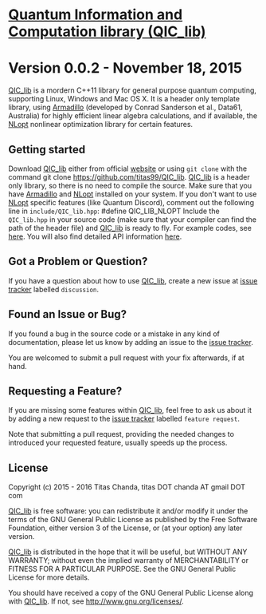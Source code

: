 # [Quantum Information and Computation library (QIC_lib)](http://titas99.github.io/QIC_lib/)
Version 0.0.2 - November 18, 2015 
=================================
[QIC_lib](http://titas99.github.io/QIC_lib/) is a mordern C++11 library for general purpose quantum computing, supporting Linux, Windows and Mac OS X. 
It is a header only template library, using [Armadillo](http://arma.sourceforge.net/) (developed by Conrad Sanderson et al., Data61, Australia) for highly efficient linear algebra calculations, and if available, the [NLopt](http://ab-initio.mit.edu/wiki/index.php/NLopt) nonlinear optimization library for certain features.

Getting started
---------------
Download [QIC_lib](http://titas99.github.io/QIC_lib/) either from official [website](http://titas99.github.io/QIC_lib/) or using `git clone` with the command
    git clone https://github.com/titas99/QIC_lib.
[QIC_lib](http://titas99.github.io/QIC_lib/) is a header only library, so there is no need to compile the source.
Make sure that you have [Armadillo](http://arma.sourceforge.net/) and [NLopt](http://ab-initio.mit.edu/wiki/index.php/NLopt) installed on your system. If you don't want to use [NLopt](http://ab-initio.mit.edu/wiki/index.php/NLopt) specific features (like Quantum Discord), comment out the following line in `include/QIC_lib.hpp`:
    #define QIC_LIB_NLOPT
Include the `QIC_lib.hpp` in your source code (make sure that your compiler can find the path of the header file) and [QIC_lib](http://titas99.github.io/QIC_lib/) is ready to fly. 
For example codes, see [here](http://titas99.github.io/QIC_lib/sample.html). You will also find detailed API information [here](http://titas99.github.io/QIC_lib/documentation.html).

Got a Problem or Question?
--------------------------
If you have a question about how to use [QIC_lib](http://titas99.github.io/QIC_lib/), create a new issue at [issue tracker](https://github.com/titas99/QIC_lib/issues) labelled `discussion`.

Found an Issue or Bug?
----------------------
If you found a bug in the source code or a mistake in any kind of documentation, please let us know by adding an issue to the  [issue tracker](https://github.com/titas99/QIC_lib/issues).


You are welcomed to submit a pull request with your fix afterwards, if at hand.

Requesting a Feature?
---------------------
If you are missing some features within [QIC_lib](http://titas99.github.io/QIC_lib/), feel free to ask us about it by adding a new request to the [issue tracker](https://github.com/titas99/QIC_lib/issues) labelled `feature request`.

Note that submitting a pull request, providing the needed changes to introduced your requested feature, usually speeds up the process.

License
-------
Copyright (c) 2015 - 2016  Titas Chanda, titas DOT chanda AT gmail DOT com

[QIC_lib](http://titas99.github.io/QIC_lib/) is free software: you can redistribute it and/or modify
it under the terms of the GNU General Public License as published by
the Free Software Foundation, either version 3 of the License, or
(at your option) any later version.

[QIC_lib](http://titas99.github.io/QIC_lib/) is distributed in the hope that it will be useful,
but WITHOUT ANY WARRANTY; without even the implied warranty of
MERCHANTABILITY or FITNESS FOR A PARTICULAR PURPOSE.  See the
GNU General Public License for more details.

You should have received a copy of the GNU General Public License
along with [QIC_lib](http://titas99.github.io/QIC_lib/).  If not, see <http://www.gnu.org/licenses/>.
